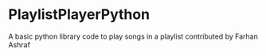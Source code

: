 # PlaylistPlayerPython
A basic python library code to play songs in a playlist
contributed by Farhan Ashraf 
